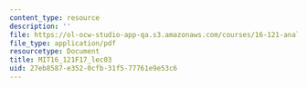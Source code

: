 ```yaml
---
content_type: resource
description: ''
file: https://ol-ocw-studio-app-qa.s3.amazonaws.com/courses/16-121-analytical-subsonic-aerodynamics-fall-2017/27eb8587e3520cfb31f577761e9e53c6_MIT16_121F17_lec03.pdf
file_type: application/pdf
resourcetype: Document
title: MIT16_121F17_lec03
uid: 27eb8587-e352-0cfb-31f5-77761e9e53c6
---
```

